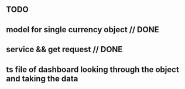 ## TODO

## model for single currency object // DONE

## service && get request // DONE

## ts file of dashboard looking through the object and taking the data
